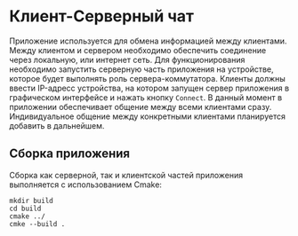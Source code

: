 # Клиент-Серверный чат

Приложение используется для обмена информацией между клиентами. 
Между клиентом и сервером необходимо обеспечить соединение через локальную, или интернет сеть. 
Для функционирования необходимо запустить серверную часть приложения на устройстве, которое будет выполнять роль сервера-коммутатора.
Клиенты должны ввести IP-адресс устройства, на котором запущен сервер приложения в графическом интерфейсе и нажать кнопку ```Connect```.
В данный момент в приложении обеспечивает общение между всеми клиентами сразу. Индивидуальное общение между конкретными клиентами планируется добавить в дальнейшем.


## Сборка приложения

Сборка как серверной, так и клиентской частей приложения выполняется с использованием Cmake:
```
mkdir build
cd build
cmake ../
cmke --build .
```




